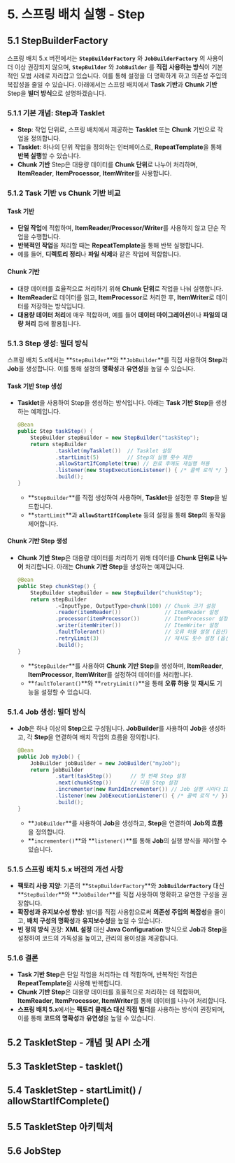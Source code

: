 # 5. 스프링 배치 실행 - Step
## 5.1 StepBuilderFactory
스프링 배치 5.x 버전에서는 **`StepBuilderFactory`** 와 **`JobBuilderFactory`** 의 사용이 더 이상 권장되지 않으며, **`StepBuilder`** 와 **`JobBuilder`** 를 **직접 사용하는 방식**이 기본적인 모범 사례로 자리잡고 있습니다. 이를 통해 설정을 더 명확하게 하고 의존성 주입의 복잡성을 줄일 수 있습니다. 아래에서는 스프링 배치에서 **Task 기반**과 **Chunk 기반** Step을 **빌더 방식**으로 설명하겠습니다.

### 5.1.1 기본 개념: Step과 Tasklet
- **Step**: 작업 단위로, 스프링 배치에서 제공하는 **Tasklet** 또는 **Chunk** 기반으로 작업을 정의합니다.
- **Tasklet**: 하나의 단위 작업을 정의하는 인터페이스로, **RepeatTemplate**을 통해 **반복 실행**할 수 있습니다.
- **Chunk 기반** Step은 대용량 데이터를 **Chunk 단위**로 나누어 처리하며, **ItemReader**, **ItemProcessor**, **ItemWriter**를 사용합니다.

### 5.1.2 Task 기반 vs Chunk 기반 비교
#### Task 기반
- **단일 작업**에 적합하며, **ItemReader/Processor/Writer**를 사용하지 않고 단순 작업을 수행합니다.
- **반복적인 작업**을 처리할 때는 **RepeatTemplate**을 통해 반복 실행합니다.
- 예를 들어, **디렉토리 정리**나 **파일 삭제**와 같은 작업에 적합합니다.

#### Chunk 기반
- 대량 데이터를 효율적으로 처리하기 위해 **Chunk 단위**로 작업을 나눠 실행합니다.
- **ItemReader**로 데이터를 읽고, **ItemProcessor**로 처리한 후, **ItemWriter**로 데이터를 저장하는 방식입니다.
- **대용량 데이터 처리**에 매우 적합하며, 예를 들어 **데이터 마이그레이션**이나 **파일의 대량 처리** 등에 활용됩니다.

### 5.1.3 Step 생성: 빌더 방식
스프링 배치 5.x에서는 **`StepBuilder`**와 **`JobBuilder`**를 직접 사용하여 **Step**과 **Job**을 생성합니다. 이를 통해 설정의 **명확성**과 **유연성**을 높일 수 있습니다.

#### Task 기반 Step 생성
- **Tasklet**을 사용하여 Step을 생성하는 방식입니다. 아래는 **Task 기반 Step**을 생성하는 예제입니다.

  ```java
  @Bean
  public Step taskStep() {
      StepBuilder stepBuilder = new StepBuilder("taskStep");
      return stepBuilder
              .tasklet(myTasklet())  // Tasklet 설정
              .startLimit(5)         // Step의 실행 횟수 제한
              .allowStartIfComplete(true) // 완료 후에도 재실행 허용
              .listener(new StepExecutionListener() { /* 콜백 로직 */ })
              .build();
  }
  ```
  - **`StepBuilder`**를 직접 생성하여 사용하며, **Tasklet**을 설정한 후 **Step**을 빌드합니다.
  - **`startLimit`**과 **`allowStartIfComplete`** 등의 설정을 통해 **Step**의 동작을 제어합니다.

#### Chunk 기반 Step 생성
- **Chunk 기반 Step**은 대용량 데이터를 처리하기 위해 데이터를 **Chunk 단위로 나누어** 처리합니다. 아래는 **Chunk 기반 Step**을 생성하는 예제입니다.

  ```java
  @Bean
  public Step chunkStep() {
      StepBuilder stepBuilder = new StepBuilder("chunkStep");
      return stepBuilder
              .<InputType, OutputType>chunk(100) // Chunk 크기 설정
              .reader(itemReader())              // ItemReader 설정
              .processor(itemProcessor())        // ItemProcessor 설정
              .writer(itemWriter())              // ItemWriter 설정
              .faultTolerant()                   // 오류 허용 설정 (옵션)
              .retryLimit(3)                     // 재시도 횟수 설정 (옵션)
              .build();
  }
  ```
  - **`StepBuilder`**를 사용하여 **Chunk 기반 Step**을 생성하며, **ItemReader**, **ItemProcessor**, **ItemWriter**를 설정하여 데이터를 처리합니다.
  - **`faultTolerant()`**와 **`retryLimit()`**을 통해 **오류 허용** 및 **재시도** 기능을 설정할 수 있습니다.

### 5.1.4 Job 생성: 빌더 방식
- **Job**은 하나 이상의 **Step**으로 구성됩니다. **JobBuilder**를 사용하여 **Job**을 생성하고, 각 **Step**을 연결하여 배치 작업의 흐름을 정의합니다.

  ```java
  @Bean
  public Job myJob() {
      JobBuilder jobBuilder = new JobBuilder("myJob");
      return jobBuilder
              .start(taskStep())      // 첫 번째 Step 설정
              .next(chunkStep())      // 다음 Step 설정
              .incrementer(new RunIdIncrementer()) // Job 실행 시마다 ID 증가
              .listener(new JobExecutionListener() { /* 콜백 로직 */ })
              .build();
  }
  ```
  - **`JobBuilder`**를 사용하여 **Job**을 생성하고, **Step**을 연결하여 **Job의 흐름**을 정의합니다.
  - **`incrementer()`**와 **`listener()`**를 통해 **Job**의 실행 방식을 제어할 수 있습니다.

### 5.1.5 스프링 배치 5.x 버전의 개선 사항
- **팩토리 사용 지양**: 기존의 **`StepBuilderFactory`**와 **`JobBuilderFactory`** 대신 **`StepBuilder`**와 **`JobBuilder`**를 직접 사용하여 명확하고 유연한 구성을 권장합니다.
- **확장성과 유지보수성 향상**: 빌더를 직접 사용함으로써 **의존성 주입의 복잡성**을 줄이고, **배치 구성의 명확성**과 **유지보수성**을 높일 수 있습니다.
- **빈 정의 방식** 권장: **XML 설정** 대신 **Java Configuration** 방식으로 **Job**과 **Step**을 설정하여 코드의 가독성을 높이고, 관리의 용이성을 제공합니다.

### 5.1.6 결론
- **Task 기반 Step**은 단일 작업을 처리하는 데 적합하며, 반복적인 작업은 **RepeatTemplate**을 사용해 반복합니다.
- **Chunk 기반 Step**은 대용량 데이터를 효율적으로 처리하는 데 적합하며, **ItemReader, ItemProcessor, ItemWriter**를 통해 데이터를 나누어 처리합니다.
- **스프링 배치 5.x**에서는 **팩토리 클래스 대신 직접 빌더**를 사용하는 방식이 권장되며, 이를 통해 **코드의 명확성**과 **유연성**을 높일 수 있습니다.



## 5.2 TaskletStep - 개념 및 API 소개



## 5.3 TaskletStep - tasklet()


## 5.4 TaskletStep - startLimit() / allowStartIfComplete()


## 5.5 TaskletStep 아키텍처


## 5.6 JobStep

